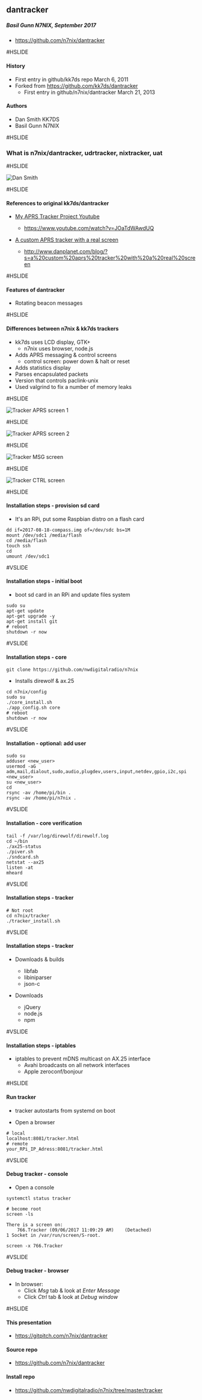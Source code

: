 ## dantracker

##### Basil Gunn N7NIX,  September 2017
* https://github.com/n7nix/dantracker

#HSLIDE

#### History

* First entry in github/kk7ds repo March 6, 2011
* Forked from https://github.com/kk7ds/dantracker
  * First entry in github/n7nix/dantracker March 21, 2013

#### Authors
* Dan Smith KK7DS
* Basil Gunn N7NIX

#HSLIDE

### What is n7nix/dantracker, udrtracker, nixtracker, uat

#HSLIDE

![Dan Smith](assets/dan_smith.jpg)

#HSLIDE

#### References to original kk7ds/dantracker

* [My APRS Tracker Project Youtube](https://www.youtube.com/watch?v=JOaTdWAwdUQ)
  * https://www.youtube.com/watch?v=JOaTdWAwdUQ

* [A custom APRS tracker with a real screen](http://www.danplanet.com/blog/?s=a%20custom%20aprs%20tracker%20with%20a%20real%20screen)
  * http://www.danplanet.com/blog/?s=a%20custom%20aprs%20tracker%20with%20a%20real%20screen

#HSLIDE

#### Features of dantracker
* Rotating beacon messages


#HSLIDE

#### Differences between n7nix & kk7ds trackers

* kk7ds uses LCD display, GTK+
  * n7nix uses browser, node.js
* Adds APRS messaging & control screens
  * control screen: power down & halt or reset
* Adds statistics display
* Parses encapsulated packets
* Version that controls paclink-unix
* Used valgrind to fix a number of memory leaks

#HSLIDE

![Tracker APRS screen 1](assets/tracker-aprs-20170906_1.png)

#HSLIDE

![Tracker APRS screen 2](assets/tracker-aprs-20170906_2.png)

#HSLIDE

![Tracker MSG screen](assets/tracker-msg-20170901.png)

#HSLIDE

![Tracker CTRL screen](assets/tracker-ctrl-20170901.png)

#HSLIDE

#### Installation steps - provision sd card
* It's an RPi, put some Raspbian distro on a flash card
```
dd if=2017-08-18-compass.img of=/dev/sdc bs=1M
mount /dev/sdc1 /media/flash
cd /media/flash
touch ssh
cd
umount /dev/sdc1
```

#VSLIDE

#### Installation steps - initial boot
* boot sd card in an RPi and update files system
```
sudo su
apt-get update
apt-get upgrade -y
apt-get install git
# reboot
shutdown -r now
```

#VSLIDE

#### Installation steps - core
```
git clone https://github.com/nwdigitalradio/n7nix
```
* Installs direwolf & ax.25
```
cd n7nix/config
sudo su
./core_install.sh
./app_config.sh core
# reboot
shutdown -r now
```

#VSLIDE

#### Installation - optional: add user
```
sudo su
adduser <new_user>
usermod -aG adm,mail,dialout,sudo,audio,plugdev,users,input,netdev,gpio,i2c,spi <new_user>
su <new_user>
cd
rsync -av /home/pi/bin .
rsync -av /home/pi/n7nix .
```

#VSLIDE

#### Installation - core verification
```
tail -f /var/log/direwolf/direwolf.log
cd ~/bin
./ax25-status
./piver.sh
./sndcard.sh
netstat --ax25
listen -at
mheard
```
#VSLIDE

#### Installation steps - tracker
```
# Not root
cd n7nix/tracker
./tracker_install.sh
```
#VSLIDE

#### Installation steps - tracker
* Downloads & builds
  * libfab
  * libiniparser
  * json-c

* Downloads
  * jQuery
  * node.js
  * npm

#VSLIDE

#### Installation steps - iptables

* iptables to prevent mDNS multicast on AX.25 interface
  * Avahi broadcasts on all network interfaces
  * Apple zeroconf/bonjour


#HSLIDE

#### Run tracker

* tracker autostarts from systemd on boot

* Open a browser
```
# local
localhost:8081/tracker.html
# remote
your_RPi_IP_Adress:8081/tracker.html
```

#VSLIDE

#### Debug tracker - console

* Open a console

```
systemctl status tracker
```
```
# become root
screen -ls
```
```
There is a screen on:
	766.Tracker	(09/06/2017 11:09:29 AM)	(Detached)
1 Socket in /var/run/screen/S-root.
```
```
screen -x 766.Tracker
```

#VSLIDE

#### Debug tracker - browser

* In browser:
  * Click _Msg_ tab & look at _Enter Message_
  * Click _Ctrl_ tab & look at _Debug window_

#HSLIDE

#### This presentation

* https://gitpitch.com/n7nix/dantracker

#### Source repo

* https://github.com/n7nix/dantracker

#### Install repo

* https://github.com/nwdigitalradio/n7nix/tree/master/tracker